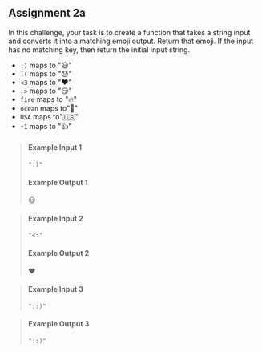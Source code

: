 ## Assignment 2a ##
In this challenge, your task is to create a function that takes a string input and converts it into a matching emoji output. Return that emoji. If the input has no matching key, then return the initial input string.

* `:)` maps to "😃"
* `:(` maps to "😟"
* `<3` maps to "❤️"
* `:>` maps to "😏"
* `fire` maps to "🔥"
* `ocean` maps to"🌊"
* `USA` maps to"🇺🇸"
* `+1` maps to "👍"


> #### Example Input 1 ####
> `":)"`
> #### Example Output 1 ####
> 😃

> #### Example Input 2 ####
> `"<3"`
> #### Example Output 2 ####
> ❤️

> #### Example Input 3 ####
> `"::)"`

> #### Example Output 3 ####
> `"::)"`
